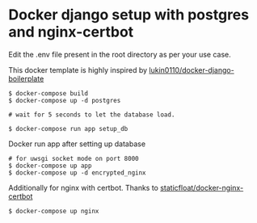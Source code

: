 # Docker django setup with postgres and nginx-certbot

Edit the .env file present in the root directory as per your use case.

This docker template is highly inspired by 
[lukin0110/docker-django-boilerplate](https://github.com/lukin0110/docker-django-boilerplate)


```shell script
$ docker-compose build
$ docker-compose up -d postgres

# wait for 5 seconds to let the database load.

$ docker-compose run app setup_db
```

Docker run app after setting up database

```shell script
# for uwsgi socket mode on port 8000
$ docker-compose up app
$ docker-compose up -d encrypted_nginx
```

Additionally for nginx with certbot.
Thanks to [staticfloat/docker-nginx-certbot](https://github.com/staticfloat/docker-nginx-certbot)
```shell script
$ docker-compose up nginx
```
